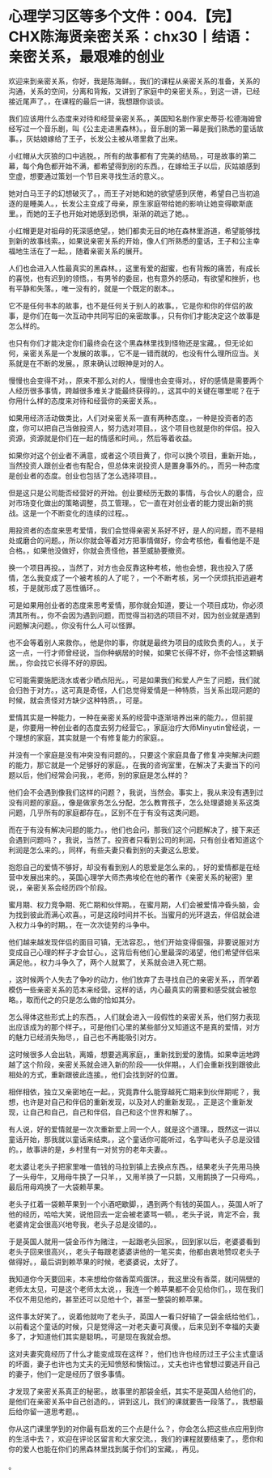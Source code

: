 # 心理学习区等多个文件：004.【完】CHX陈海贤亲密关系：chx30丨结语：亲密关系，最艰难的创业

欢迎来到亲密关系，你好，我是陈海鲜。，我们的课程从亲密关系的准备，关系的沟通，关系的空间，分离和背叛，又讲到了家庭中的亲密关系。，到这一讲，已经接近尾声了。，在课程的最后一讲，我想跟你谈谈。

我们应该用什么态度来对待和经营亲密关系。，美国知名剧作家史蒂芬·松德海姆曾经写过一个音乐剧，叫《公主走进黑森林》。，音乐剧的第一幕是我们熟悉的童话故事。，灰姑娘嫁给了王子，长发公主被从塔里救了出来。

小红帽从大灰狼的口中逃脱。，所有的故事都有了完美的结局。，可是故事的第二幕，每个角色都开始不满，都希望得到别的东西。，在嫁给王子以后，灰姑娘感到空虚，想要通过策划一个节目来寻找生活的意义。。

她对白马王子的幻想破灭了。，而王子对她和她的欲望感到厌倦，希望自己当初追逐的是睡美人。，长发公主变成了母亲，原生家庭带给她的影响让她变得歇斯底里。，而她的王子也开始对她感到恐惧，渐渐的疏远了她。。

小红帽更是对祖母的死深感绝望。，她们都卖无目的地在森林里游道，希望能够找到新的故事线索。，如果说亲密关系的开始，像人们所熟悉的童话，王子和公主幸福地生活在了一起。，随着亲密关系的展开。

人们也会进入人性最真实的黑森林。，这里有爱的甜蜜，也有背叛的痛苦，有成长的喜悦，也有迟到的领悟。，有男爷的委屈，也有意外的感动，有欲望和挫折，也有平静和失落。，唯一没有的，就是一个既定的剧本。。

它不是任何书本的故事，也不是任何关于别人的故事。，它是你和你的伴侣的故事，是你们在每一次互动中共同写旧的亲密故事。，只有你们才能决定这个故事是怎么样的。

也只有你们才能决定你们最终会在这个黑森林里找到怪物还是宝藏。，但无论如何，亲密关系是一个发展的故事。，它不是一错而就的，也没有什么理所应当。关系就是在不断的发展。，原来确认过眼神是对的人。

慢慢也会变得不对。，原来不那么对的人，慢慢也会变得对。，好的感情是需要两个人经历很多事情，跨越很多难关才能最终获得的。，这其中的关键在哪里呢？在于你用什么样的态度来对待和经营你的亲密关系。。

如果用经济活动做类比，人们对亲密关系一直有两种态度。，一种是投资者的态度，你可以把自己当做投资人，努力选对项目。，这个项目也就是你的伴侣。投入资源，资源就是你们在一起的情感和时间。，然后等着收益。

如果你对这个创业者不满意，或者这个项目黄了，你可以换个项目，重新开始。，当然投资人跟创业者也有配合，但总体来说投资人是置身事外的。，而另一种态度是创业者的态度。创业也包括了怎么选择项目。。

但是这只是公司能否经营好的开始。创业要经历无数的事情，与合伙人的磨合，应对市场变化做出的策略调整，员工管理。，它一直在对创业者的能力提出新的挑战。这是一个不断变化的连续的过程。。

用投资者的态度来思考爱情，我们会觉得亲密关系好不好，是人的问题，而不是相处或磨合的问题。，所以你就会等着对方把事情做好，你会考核他，看看他是不是合格。，如果他没做好，你就会责怪他，甚至威胁要撤资。

换一个项目再投。，当然了，对方也会反靠这种考核，他也会想，我也投入了感情，怎么我变成了一个被考核的人了呢？，一个不断考核，另一个厌烦抗拒逃避考核，于是就形成了恶性循环。。

可是如果用创业者的态度来思考爱情，那你就会知道，要让一个项目成功，你必须清其所有。，你不会因为遇到问题，而觉得当初选的项目不对，因为创业就是遇到问题解决问题。，你没有什么人可以怪罪。

也不会等着别人来救你。，他是你的事，你就是最终为项目的成败负责的人。，关于这一点，一行才师曾经说，当你种蜗居的时候，如果它长得不好，你不会怪这颗蜗居。，你会找它长得不好的原因。

它可能需要施肥浇水或者少晒点阳光。，可是如果我们和爱人产生了问题，我们就会归咎于对方。，这可真是奇怪，人们总觉得爱情是一种特质，当关系出现问题的时候，就会责怪对方缺少这种特质。，可是。

爱情其实是一种能力，一种在亲密关系的经营中逐渐培养出来的能力。，但前提是，你要用一种创业者的态度去努力经营它。，家庭治疗大师Minyutin曾经说，一个理想的家庭，其实就是一个有修复能力的家庭。。

并没有一个家庭是没有冲突没有问题的。，只要这个家庭具备了修复冲突解决问题的能力，那它就是一个足够好的家庭。，在我的咨询室里，在解决了夫妻当下的问题以后，他们经常会问我，，老师，别的家庭是怎么样的？

他们会不会遇到像我们这样的问题？，我说，当然会。事实上，我从来没有遇到过没有问题的家庭。，像是做家务怎么分配，怎么教育孩子，怎么处理婆媳关系这类问题，几乎所有的家庭都存在。，区别不在于有没有这类问题。

而在于有没有解决问题的能力。，他们也会问，那我们这个问题解决了，接下来还会遇到问题吗？，我说，当然了。投资者只看到公司的利润，只有创业者知道这个利润是怎么来的。，同样，有些夫妻只看到别的夫妻这么恩爱。

抱怨自己的爱情不够好，却没有看到别人的恩爱是怎么来的。，好的爱情都是在经营中发展出来的。，英国心理学大师杰弗埃伦在他的著作《亲密关系的秘密》里说，，亲密关系会经历四个阶段。

蜜月期、权力竞争期、死亡期和伙伴期。，在蜜月期，人们会被爱情冲昏头脑，会为找到彼此而满心欢喜。，可是这段时间并不长。当蜜月的光环退去，伴侣就会进入权力斗争的时期。，在一次次徒劳的斗争中。

他们越来越发现伴侣的面目可镇，无法容忍。，他们开始变得倔强，非要说服对方变成自己心理的样子才会甘心。，这背后有他们心里最深的渴望，他们希望伴侣来满足他。，权力斗争久了，两个人就累了，关系就会进入死亡期。

，这时候两个人失去了争吵的动力，他们放弃了去寻找自己的亲密关系，，而学着模仿一些亲密关系的范本来经营。这样的话，内心最真实的需要和感受就会被忽略。，取而代之的只是怎么做的恰如其分。

怎么得体这些形式上的东西。，人们就会进入一段假性的亲密关系，他们努力表现出应该成为的那个样子。，可是他们心里的某些部分又知道这不是真的爱情，对方的魅力已经消失殆尽，，自己也不再能吸引对方。

这时候很多人会出轨，离婚，想要逃离家庭，，重新找到爱的激情。如果幸运地跨越了这个阶段，亲密关系就会进入新的阶段——伙伴期。，人们会重新找到跟彼此相处的方式，重新跟彼此连接。，他们会找到好的位置。

相伴相依，独立又亲密地在一起。，究竟靠什么能穿越死亡期来到伙伴期呢？，我想，也许是对自己和伴侣的重新发现，以及对人的重新发现。，正是这个重新发现，让自己和自己，自己和伴侣，自己和这个世界和解了。。

有人说，好的爱情就是一次次重新爱上同一个人，就是这个道理。，既然这一讲以童话开始，那我就以童话来结束。，这个童话你可能听过，名字叫老头子总是没错的。，故事讲的是，乡村里有一对贫穷的老年夫妻。。

老太婆让老头子把家里唯一值钱的马拉到镇上去换点东西。，结果老头子先用马换了一头母牛，又用母牛换了一只羊，，又用羊换了一只鹅，又用鹅换了一只母鸡。，最后用母鸡换了一大袋赖苹果。

老头子扛着一袋赖苹果到一个小酒吧歇脚，，遇到两个有钱的英国人。，英国人听了他的经历，哈哈大笑，说他回去一定会被老婆骂一顿。，老头子说，肯定不会，我老婆肯定会很高兴地夸我，老头子总是没错的。。

于是英国人就用一袋金币作为赌注，一起跟老头回家。，回到家以后，老婆婆看到老头子回来很高兴，，老头子每跟老婆婆讲他的一笔买卖，他都由衷地赞叹老头子做得好。，最后讲到赖苹果的时候，老婆婆说，太好了。

我知道你今天要回来，本来想给你做香菜鸡蛋饼。，我这里没有香菜，就问隔壁的老师太太见，可是这个老师太太说，，我连一个赖苹果都不会见给你们。，现在我们不仅不用见他的，甚至还可以见他十个，甚至一整袋的赖苹果。

这件事太好笑了。，说着他就吻了老头子，英国人一看只好输了一袋金纸给他们。，以前看这个童话的时候，只是觉得这一对老夫妻可真傻。，后来见到不幸福的夫妻多了，才知道他们其实是聪明。，可是现在我就会想。

这对夫妻究竟经历了什么才能变成现在这样？，他们也许也经历过王子公主式童话的坏面，妻子也许也为丈夫的无知愤怒和懊恼过。，丈夫也许也曾想过要逃开自己的妻子，他们一定是经历了很多事情。

才发现了亲密关系真正的秘密。，故事里的那袋金纸，其实不是英国人给他们的，是他们在亲密关系中自己创造的。，讲到这儿，我们的课就要告一段落了。，我想最后给你留一道思考题。。

你从这门课里学到的对你最有启发的三个点是什么？，你会怎么把这些点应用到你的生活中去？，欢迎在评论区留言和大家交流。，我们的课程就要结束了。，愿你和你的爱人也能在你们的黑森林里找到属于你们的宝藏。，再见。

。